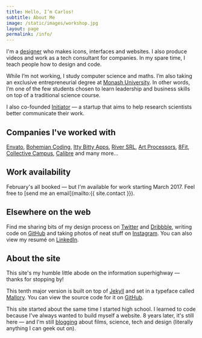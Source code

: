 ```yaml
---
title: Hello, I’m Carlos!
subtitle: About Me
image: /static/images/workshop.jpg
layout: page
permalink: /info/
---
```


I'm a [designer](/work) who makes icons, interfaces and websites. I also produce videos and work as a tech consultant for companies. In my spare time, I teach people how to design and code.

While I’m not working, I study computer science and maths. I’m also taking an exclusive entrepreneurial degree at [Monash University](http://haveyougottheedge.com). In other words, I’m one of the few students chosen to learn leadership and business skills on top of a traditional science course.

I also co-founded [Initiator](http://initiator.fund) — a startup that aims to help research scientists better communicate their work.

## Companies I've worked with

[Envato](http://envato.com), [Bohemian Coding](http://sketchapp.com), [Itty Bitty Apps](http://revealapp.com), [River SRL](http://sparkle.cx), [Art Processors](http://artprocessors.net), [8Fit](http://8fit.com), [Collective Campus](http://collectivecamp.us), [Calibre](http://calibreapp.com) and many more...

## Work availability

February's all booked — but I'm available for work starting March 2017. Feel free to [send me an email](mailto:{{ site.contact }}).

## Elsewhere on the web

Find me sharing bits of my design process on [Twitter](https://twitter.com/cjmlgrto) and [Dribbble](https://dribbble.com/cjmlgrto), writing code on [GitHub](https://github.com/cjmlgrto/mlgrto.com) and taking photos of neat stuff on [Instagram](https://instagram.com/cjmlgrto). You can also view my resumé on [LinkedIn](http://linkedin.com/in/cjmlgrto).

## About the site

This site's my humble little abode on the information superhighway — thanks for stopping by!

This tenth major version is built on top of [Jekyll](http://jekyllrb.com) and set in a typeface called [Mallory](https://frerejones.com/families/mallory). You can view the source code for it on [GitHub](https://github.com/cjmlgrto/mlgrto.com).

This site started about the same time I started high school. I learned to code because I've always wanted to build myself a website. 8 years later, it's still here — and I'm still [blogging](/) about films, science, tech and design (literally anything I can geek out on).
